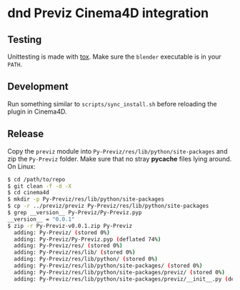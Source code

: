 dnd Previz Cinema4D integration
===============================


Testing
-------

Unittesting is made with [tox](https://tox.readthedocs.io/en/latest/). Make sure the `blender` executable is in your `PATH`.


Development
-----------

Run something similar to `scripts/sync_install.sh` before reloading the plugin in Cinema4D.


Release
-------

Copy the `previz` module into `Py-Previz/res/lib/python/site-packages` and zip the `Py-Previz` folder. Make sure that no stray __pycache__ files lying around. On Linux:

```sh
$ cd /path/to/repo
$ git clean -f -d -X
$ cd cinema4d
$ mkdir -p Py-Previz/res/lib/python/site-packages
$ cp -r ../previz/previz Py-Previz/res/lib/python/site-packages
$ grep __version__ Py-Previz/Py-Previz.pyp
__version__ = "0.0.1"
$ zip -r Py-Previz-v0.0.1.zip Py-Previz
  adding: Py-Previz/ (stored 0%)
  adding: Py-Previz/Py-Previz.pyp (deflated 74%)
  adding: Py-Previz/res/ (stored 0%)
  adding: Py-Previz/res/lib/ (stored 0%)
  adding: Py-Previz/res/lib/python/ (stored 0%)
  adding: Py-Previz/res/lib/python/site-packages/ (stored 0%)
  adding: Py-Previz/res/lib/python/site-packages/previz/ (stored 0%)
  adding: Py-Previz/res/lib/python/site-packages/previz/__init__.py (deflated 74%)
```

